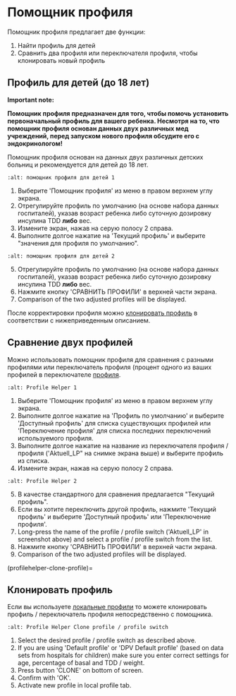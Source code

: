 # Помощник профиля

Помощник профиля предлагает две функции:

1. Найти профиль для детей
2. Сравнить два профиля или переключателя профиля, чтобы клонировать новый профиль

## Профиль для детей (до 18 лет)

**Important note:**

**Помощник профиля предназначен для того, чтобы помочь установить первоначальный профиль для вашего ребенка. Несмотря на то, что помощник профиля основан данных двух различных мед учреждений, перед запуском нового профиля обсудите его с эндокринологом!**

Помощник профиля основан на данных двух различных детских больниц и рекомендуется для детей до 18 лет.

```{image} ../images/ProfileHelperKids1.png
:alt: помощник профиля для детей 1
```

1. Выберите 'Помощник профиля' из меню в правом верхнем углу экрана.
2. Отрегулируйте профиль по умолчанию (на основе набора данных госпиталей), указав возраст ребенка либо суточную дозировку инсулина TDD **либо** вес.
3. Измените экран, нажав на серую полосу 2 справа.
4. Выполните долгое нажатие на 'Текущий профиль' и выберите "значения для профиля по умолчанию".

```{image} ../images/ProfileHelperKids2.png
:alt: помощник профиля для детей 2
```

5. Отрегулируйте профиль по умолчанию (на основе набора данных госпиталей), указав возраст ребенка либо суточную дозировку инсулина TDD **либо** вес.
6. Нажмите кнопку 'СРАВНИТЬ ПРОФИЛИ' в верхней части экрана.
7. Comparison of the two adjusted profiles will be displayed.

После корректировки профиля можно [клонировать профиль](profilehelper-clone-profile) в соответствии с нижеприведенным описанием.

## Сравнение двух профилей

Можно использовать помощник профиля для сравнения с разными профилями или переключатель профиля (процент одного из ваших профилей в переключателе [профиля](../Usage/Profiles.md).

```{image} ../images/ProfileHelper1.png
:alt: Profile Helper 1
```

1. Выберите 'Помощник профиля' из меню в правом верхнем углу экрана.
2. Выполните долгое нажатие на 'Профиль по умолчанию' и выберите 'Доступный профиль' для списка существующих профилей или 'Переключение профиля' для списка последних переключений используемого профиля.
3. Выполните долгое нажатие на название из переключателя профиля / профиля ('Aktuell_LP" на снимке экрана выше) и выберите профиль из списка.
4. Измените экран, нажав на серую полосу 2 справа.

```{image} ../images/ProfileHelper2.png
:alt: Profile Helper 2
```

5. В качестве стандартного для сравнения предлагается "Текущий профиль".
6. Если вы хотите переключить другой профиль, нажмите 'Текущий профиль' и выберите 'Доступный профиль' или 'Переключение профиля'.
7. Long-press the name of the profile / profile switch ('Aktuell_LP' in screenshot above) and select a profile / profile switch from the list.
8. Нажмите кнопку 'СРАВНИТЬ ПРОФИЛИ' в верхней части экрана.
9. Comparison of the two adjusted profiles will be displayed.

(profilehelper-clone-profile)=
## Клонировать профиль

Если вы используете [локальные профили](Config-Builder-local-profile) то можете клонировать профиль / переключатель профиля непосредственно с помощника.

```{image} ../images/ProfileHelperClone.png
:alt: Profile Helper Clone profile / profile switch
```

1. Select the desired profile / profile switch as described above.
2. If you are using 'Default profile' or 'DPV Default profile' (based on data sets from hospitals for children) make sure you enter correct settings for age, percentage of basal and TDD / weight.
3. Press button 'CLONE' on bottom of screen.
4. Confirm with 'OK'.
5. Activate new profile in local profile tab.
